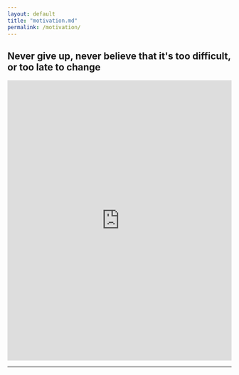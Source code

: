 ```yaml
---
layout: default
title: "motivation.md"
permalink: /motivation/
---
```


## **Never give up, never believe that it's too difficult, or too late to change**

<div style="padding:125% 0 0 0;position:relative;"><iframe src="https://player.vimeo.com/video/904903686?badge=0&amp;autopause=0&amp;player_id=0&amp;app_id=58479?portrait=0" frameborder="0" allow="autoplay; fullscreen; picture-in-picture" style="position:absolute;top:0;left:0;width:100%;height:100%;" title="motivation"></iframe></div><script src="https://player.vimeo.com/api/player.js"></script>

---

